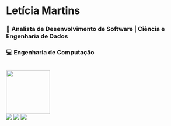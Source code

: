 <div style="display: inline_block">
	
  <h1>Letícia Martins</h1>
  <h3>
	🚀 Analista de Desenvolvimento de Software | Ciência e Engenharia de Dados
  </h3>
  <h3>
	💻 Engenharia de Computação	
  </h3>
  </br>
</div>
  <img height="120em" src="https://github-readme-stats.vercel.app/api/top-langs/?username=leticiamarts&layout=compact&langs_count=7&theme=dracula"/>
</div>
 
<div>
  <a href="https://instagram.com/leticia_marts" target="_blank"><img src="https://img.shields.io/badge/-Instagram-%23E4405F?style=for-the-badge&logo=instagram&logoColor=white" target="_blank"></a>
  <a href = "mailto:leticiamarts99@gmail.com"><img src="https://img.shields.io/badge/-Gmail-%23333?style=for-the-badge&logo=gmail&logoColor=white" target="_blank"></a>
  <a href="https://www.linkedin.com/in/leticiamarts/" target="_blank"><img src="https://img.shields.io/badge/-LinkedIn-%230077B5?style=for-the-badge&logo=linkedin&logoColor=white" target="_blank"></a> 
 
</div>

<!--
**leticiamarts/leticiamarts** is a ✨ _special_ ✨ repository because its `README.md` (this file) appears on your GitHub profile.

Here are some ideas to get you started:

- 🔭 I’m currently working on ...
- 🌱 I’m currently learning ...
- 👯 I’m looking to collaborate on ...
- 🤔 I’m looking for help with ...
- 💬 Ask me about ...
- 📫 How to reach me: ...
- 😄 Pronouns: ...
- ⚡ Fun fact: ...
-->
